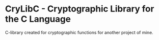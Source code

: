 # CryLibC - Cryptographic Library for the C Language

C-library created for cryptographic functions for another project of mine. 